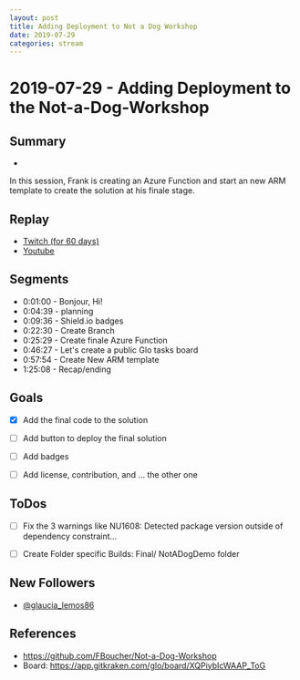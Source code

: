 ```yaml
---
layout: post
title: Adding Deployment to Not a Dog Workshop
date: 2019-07-29
categories: stream
---
```



# 2019-07-29 - Adding Deployment to the Not-a-Dog-Workshop

## Summary
-

In this session, Frank is creating an Azure Function and start an new ARM template to create the solution at his finale stage.  

## Replay


- [Twitch (for 60 days)](https://www.twitch.tv/videos/)
- [Youtube](https://youtu.be/kyf6GUrHpmc)


Segments
--------

- 0:01:00 - Bonjour, Hi!
- 0:04:39 - planning
- 0:09:36 - Shield.io badges
- 0:22:30 - Create Branch
- 0:25:29 - Create finale Azure Function
- 0:46:27 - Let's create a public Glo tasks board
- 0:57:54 - Create New ARM template
- 1:25:08 - Recap/ending

Goals
-----

- [X] Add the final code to the solution
- [ ] Add button to deploy the final solution
- [ ] Add badges
- [ ] Add license, contribution, and ... the other one


ToDos
-----
- [ ] Fix the 3 warnings like NU1608: Detected package version outside of dependency constraint...
- [ ] Create Folder specific Builds: Final/ NotADogDemo folder


New Followers
-------------

- [@glaucia_lemos86](https://www.twitch.tv/glaucia_lemos86)


References
----------

- https://github.com/FBoucher/Not-a-Dog-Workshop
- Board: https://app.gitkraken.com/glo/board/XQPiybIcWAAP_ToG
